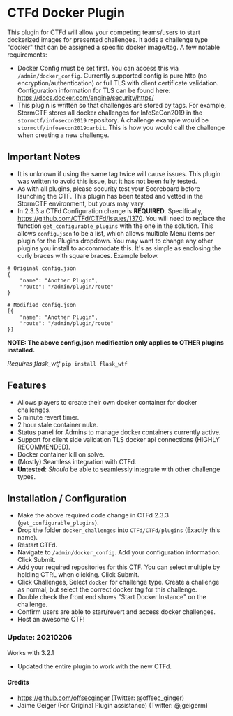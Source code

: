 # CTFd Docker Plugin

This plugin for CTFd will allow your competing teams/users to start dockerized images for presented challenges. It adds
a challenge type "docker" that can be assigned a specific docker image/tag. A few notable requirements:

* Docker Config must be set first. You can access this via `/admin/docker_config`. Currently supported config is pure
  http (no encryption/authentication) or full TLS with client certificate validation. Configuration information for TLS
  can be found here: https://docs.docker.com/engine/security/https/
* This plugin is written so that challenges are stored by tags. For example, StormCTF stores all docker challenges for
  InfoSeCon2019 in the `stormctf/infosecon2019` repository. A challenge example would be `stormctf/infosecon2019:arbit`.
  This is how you would call the challenge when creating a new challenge.

## Important Notes

* It is unknown if using the same tag twice will cause issues. This plugin was written to avoid this issue, but it has
  not been fully tested.
* As with all plugins, please security test your Scoreboard before launching the CTF. This plugin has been tested and
  vetted in the StormCTF environment, but yours may vary.
* In 2.3.3 a CTFd Configuration change is **REQUIRED**. Specifically, https://github.com/CTFd/CTFd/issues/1370. You will
  need to replace the function `get_configurable_plugins` with the one in the solution. This allows `config.json` to be
  a list, which allows multiple Menu items per plugin for the Plugins dropdown. You may want to change any other plugins
  you install to accommodate this. It's as simple as enclosing the curly braces with square braces. Example below.

```
# Original config.json
{
	"name": "Another Plugin",
	"route": "/admin/plugin/route"
}
```

```
# Modified config.json
[{
	"name": "Another Plugin",
	"route": "/admin/plugin/route"
}]
```

**NOTE: The above config.json modification only applies to OTHER plugins installed.**

*Requires flask_wtf*
`pip install flask_wtf`

## Features

* Allows players to create their own docker container for docker challenges.
* 5 minute revert timer.
* 2 hour stale container nuke.
* Status panel for Admins to manage docker containers currently active.
* Support for client side validation TLS docker api connections (HIGHLY RECOMMENDED).
* Docker container kill on solve.
* (Mostly) Seamless integration with CTFd.
* **Untested**: _Should_ be able to seamlessly integrate with other challenge types.

## Installation / Configuration

* Make the above required code change in CTFd 2.3.3 (`get_configurable_plugins`).
* Drop the folder `docker_challenges` into `CTFd/CTFd/plugins` (Exactly this name).
* Restart CTFd.
* Navigate to `/admin/docker_config`. Add your configuration information. Click Submit.
* Add your required repositories for this CTF. You can select multiple by holding CTRL when clicking. Click Submit.
* Click Challenges, Select `docker` for challenge type. Create a challenge as normal, but select the correct docker tag
  for this challenge.
* Double check the front end shows "Start Docker Instance" on the challenge.
* Confirm users are able to start/revert and access docker challenges.
* Host an awesome CTF!

### Update: 20210206

Works with 3.2.1

* Updated the entire plugin to work with the new CTFd.

#### Credits

* https://github.com/offsecginger (Twitter: @offsec_ginger)
* Jaime Geiger (For Original Plugin assistance) (Twitter: @jgeigerm)

